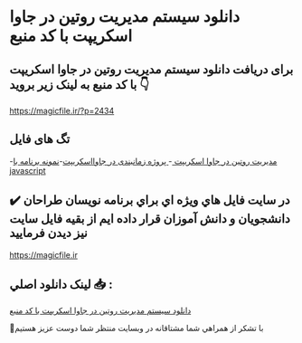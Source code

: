 # دانلود سیستم مدیریت روتین در جاوا اسکریپت با کد منبع

## برای دریافت دانلود سیستم مدیریت روتین در جاوا اسکریپت با کد منبع به لینک زیر بروید 👇

https://magicfile.ir/?p=2434

## تگ های فایل

-[مديريت روتين در جاوا اسکريپت ](https://magicfile.ir/product/%d8%b3%d9%8a%d8%b3%d8%aa%d9%85-%d9%85%d8%af%d9%8a%d8%b1%d9%8a%d8%aa-%d8%b1%d9%88%d8%aa%d9%8a%d9%86-%d8%af%d8%b1-%d8%ac%d8%a7%d9%88%d8%a7-%d8%a7%d8%b3%da%a9%d8%b1%d9%8a%d9%be%d8%aa/)-[ پروژه زمانبندی در جاوااسکریپت](https://magicfile.ir/product/%d8%b3%d9%8a%d8%b3%d8%aa%d9%85-%d9%85%d8%af%d9%8a%d8%b1%d9%8a%d8%aa-%d8%b1%d9%88%d8%aa%d9%8a%d9%86-%d8%af%d8%b1-%d8%ac%d8%a7%d9%88%d8%a7-%d8%a7%d8%b3%da%a9%d8%b1%d9%8a%d9%be%d8%aa/)-[نمونه برنامه با javascript](https://magicfile.ir/product/%d8%b3%d9%8a%d8%b3%d8%aa%d9%85-%d9%85%d8%af%d9%8a%d8%b1%d9%8a%d8%aa-%d8%b1%d9%88%d8%aa%d9%8a%d9%86-%d8%af%d8%b1-%d8%ac%d8%a7%d9%88%d8%a7-%d8%a7%d8%b3%da%a9%d8%b1%d9%8a%d9%be%d8%aa/)

## ✔️ در سايت فايل هاي ويژه اي براي برنامه نويسان طراحان دانشجويان و دانش آموزان قرار داده ايم از بقيه فايل سايت نيز ديدن فرماييد

https://magicfile.ir


## لينک دانلود اصلي 📥 :

[دانلود سیستم مدیریت روتین در جاوا اسکریپت با کد منبع](https://magicfile.ir/product/%d8%b3%d9%8a%d8%b3%d8%aa%d9%85-%d9%85%d8%af%d9%8a%d8%b1%d9%8a%d8%aa-%d8%b1%d9%88%d8%aa%d9%8a%d9%86-%d8%af%d8%b1-%d8%ac%d8%a7%d9%88%d8%a7-%d8%a7%d8%b3%da%a9%d8%b1%d9%8a%d9%be%d8%aa/) 


🙏با تشکر از همراهي شما مشتاقانه در وبسایت منتظر شما دوست عزیز هستیم

